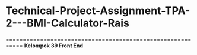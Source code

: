 # Technical-Project-Assignment-TPA-2---BMI-Calculator-Rais
===========================================================
**Kelompok 39 Front End**
